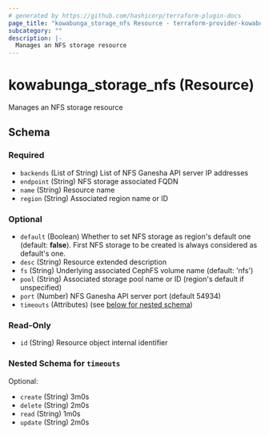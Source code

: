 ```yaml
---
# generated by https://github.com/hashicorp/terraform-plugin-docs
page_title: "kowabunga_storage_nfs Resource - terraform-provider-kowabunga"
subcategory: ""
description: |-
  Manages an NFS storage resource
---
```


# kowabunga_storage_nfs (Resource)

Manages an NFS storage resource



<!-- schema generated by tfplugindocs -->
## Schema

### Required

- `backends` (List of String) List of NFS Ganesha API server IP addresses
- `endpoint` (String) NFS storage associated FQDN
- `name` (String) Resource name
- `region` (String) Associated region name or ID

### Optional

- `default` (Boolean) Whether to set NFS storage as region's default one (default: **false**). First NFS storage to be created is always considered as default's one.
- `desc` (String) Resource extended description
- `fs` (String) Underlying associated CephFS volume name (default: 'nfs')
- `pool` (String) Associated storage pool name or ID (region's default if unspecified)
- `port` (Number) NFS Ganesha API server port (default 54934)
- `timeouts` (Attributes) (see [below for nested schema](#nestedatt--timeouts))

### Read-Only

- `id` (String) Resource object internal identifier

<a id="nestedatt--timeouts"></a>
### Nested Schema for `timeouts`

Optional:

- `create` (String) 3m0s
- `delete` (String) 2m0s
- `read` (String) 1m0s
- `update` (String) 2m0s
